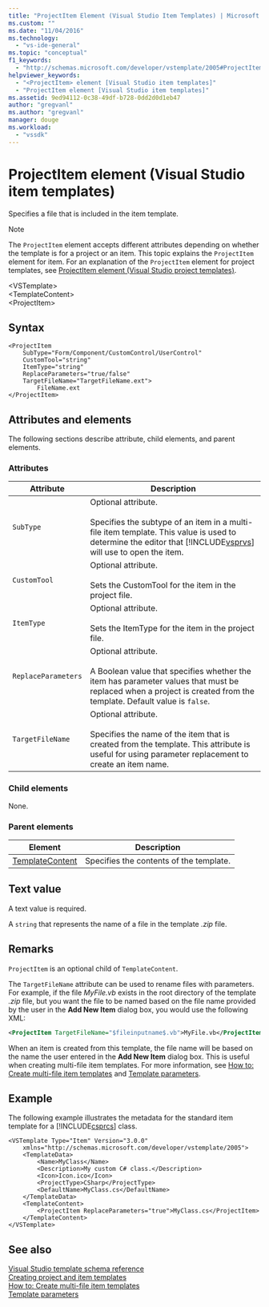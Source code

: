 ```yaml
---
title: "ProjectItem Element (Visual Studio Item Templates) | Microsoft Docs"
ms.custom: ""
ms.date: "11/04/2016"
ms.technology: 
  - "vs-ide-general"
ms.topic: "conceptual"
f1_keywords: 
  - "http://schemas.microsoft.com/developer/vstemplate/2005#ProjectItem"
helpviewer_keywords: 
  - "<ProjectItem> element [Visual Studio item templates]"
  - "ProjectItem element [Visual Studio item templates]"
ms.assetid: 9ed94112-0c38-49df-b728-0dd2d0d1eb47
author: "gregvanl"
ms.author: "gregvanl"
manager: douge
ms.workload: 
  - "vssdk"
---
```

# ProjectItem element (Visual Studio item templates)
Specifies a file that is included in the item template.  
  
> [!NOTE]
>  The `ProjectItem` element accepts different attributes depending on whether the template is for a project or an item. This topic explains the `ProjectItem` element for item. For an explanation of the `ProjectItem` element for project templates, see [ProjectItem element (Visual Studio project templates)](../extensibility/projectitem-element-visual-studio-project-templates.md).  
  
 \<VSTemplate>  
 \<TemplateContent>  
 \<ProjectItem>  
  
## Syntax  
  
```  
<ProjectItem  
    SubType="Form/Component/CustomControl/UserControl"  
    CustomTool="string"  
    ItemType="string"  
    ReplaceParameters="true/false"  
    TargetFileName="TargetFileName.ext">  
        FileName.ext  
</ProjectItem>  
```  
  
## Attributes and elements  
 The following sections describe attribute, child elements, and parent elements.  
  
### Attributes  
  
|Attribute|Description|  
|---------------|-----------------|  
|`SubType`|Optional attribute.<br /><br /> Specifies the subtype of an item in a multi-file item template. This value is used to determine the editor that [!INCLUDE[vsprvs](../code-quality/includes/vsprvs_md.md)] will use to open the item.|  
|`CustomTool`|Optional attribute.<br /><br /> Sets the CustomTool for the item in the project file.|  
|`ItemType`|Optional attribute.<br /><br /> Sets the ItemType for the item in the project file.|  
|`ReplaceParameters`|Optional attribute.<br /><br /> A Boolean value that specifies whether the item has parameter values that must be replaced when a project is created from the template. Default value is `false`.|  
|`TargetFileName`|Optional attribute.<br /><br /> Specifies the name of the item that is created from the template. This attribute is useful for using parameter replacement to create an item name.|  
  
### Child elements  
 None.  
  
### Parent elements  
  
|Element|Description|  
|-------------|-----------------|  
|[TemplateContent](../extensibility/templatecontent-element-visual-studio-templates.md)|Specifies the contents of the template.|  
  
## Text value  
 A text value is required.  
  
 A `string` that represents the name of a file in the template *.zip* file.  
  
## Remarks  
 `ProjectItem` is an optional child of `TemplateContent`.  
  
 The `TargetFileName` attribute can be used to rename files with parameters. For example, if the file *MyFile.vb* exists in the root directory of the template *.zip* file, but you want the file to be named based on the file name provided by the user in the **Add New Item** dialog box, you would use the following XML:  
  
```xml  
<ProjectItem TargetFileName="$fileinputname$.vb">MyFile.vb</ProjectItem>  
```  
  
 When an item is created from this template, the file name will be based on the name the user entered in the **Add New Item** dialog box. This is useful when creating multi-file item templates. For more information, see [How to: Create multi-file item templates](../ide/how-to-create-multi-file-item-templates.md) and [Template parameters](../ide/template-parameters.md).  
  
## Example  
 The following example illustrates the metadata for the standard item template for a [!INCLUDE[csprcs](../data-tools/includes/csprcs_md.md)] class.  
  
```  
<VSTemplate Type="Item" Version="3.0.0"  
    xmlns="http://schemas.microsoft.com/developer/vstemplate/2005">  
    <TemplateData>  
        <Name>MyClass</Name>  
        <Description>My custom C# class.</Description>  
        <Icon>Icon.ico</Icon>  
        <ProjectType>CSharp</ProjectType>  
        <DefaultName>MyClass.cs</DefaultName>  
    </TemplateData>  
    <TemplateContent>  
        <ProjectItem ReplaceParameters="true">MyClass.cs</ProjectItem>  
    </TemplateContent>  
</VSTemplate>  
```  
  
## See also  
 [Visual Studio template schema reference](../extensibility/visual-studio-template-schema-reference.md)   
 [Creating project and item templates](../ide/creating-project-and-item-templates.md)   
 [How to: Create multi-file item templates](../ide/how-to-create-multi-file-item-templates.md)   
 [Template parameters](../ide/template-parameters.md)